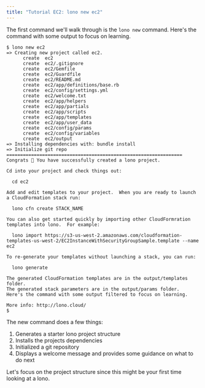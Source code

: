```yaml
---
title: "Tutorial EC2: lono new ec2"
---
```


The first command we'll walk through is the `lono new` command.  Here's the command with some output to focus on learning.

```
$ lono new ec2
=> Creating new project called ec2.
      create  ec2
      create  ec2/.gitignore
      create  ec2/Gemfile
      create  ec2/Guardfile
      create  ec2/README.md
      create  ec2/app/definitions/base.rb
      create  ec2/config/settings.yml
      create  ec2/welcome.txt
      create  ec2/app/helpers
      create  ec2/app/partials
      create  ec2/app/scripts
      create  ec2/app/templates
      create  ec2/app/user_data
      create  ec2/config/params
      create  ec2/config/variables
      create  ec2/output
=> Installing dependencies with: bundle install
=> Initialize git repo
================================================================
Congrats 🎉 You have successfully created a lono project.

Cd into your project and check things out:

  cd ec2

Add and edit templates to your project.  When you are ready to launch a CloudFormation stack run:

  lono cfn create STACK_NAME

You can also get started quickly by importing other CloudFormration templates into lono.  For example:

  lono import https://s3-us-west-2.amazonaws.com/cloudformation-templates-us-west-2/EC2InstanceWithSecurityGroupSample.template --name ec2

To re-generate your templates without launching a stack, you can run:

  lono generate

The generated CloudFormation templates are in the output/templates folder.
The generated stack parameters are in the output/params folder.  Here's the command with some output filtered to focus on learning.

More info: http://lono.cloud/
$
```

The new command does a few things:

1. Generates a starter lono project structure
2. Installs the projects dependencies
3. Initialized a git repository
4. Displays a welcome message and provides some guidance on what to do next

Let's focus on the project structure since this might be your first time looking at a lono.
